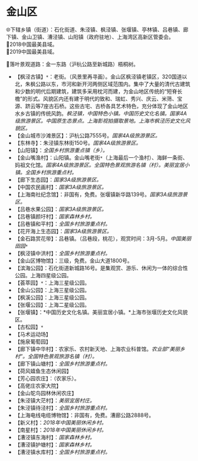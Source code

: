 # 金山区  
🌐下辖乡镇（街道）：石化街道、朱泾镇、枫泾镇、张堰镇、亭林镇、吕巷镇、廊下镇、金山卫镇、漕泾镇、山阳镇（政府驻地）、上海湾区高新区管委会。  
🏅2018中国最美县域。  
🏅2019中国最美县域。  
  
🧭落叶景观道路：金一东路（沪杭公路至新城路）梧桐树。  
  
* 【枫泾古镇】`*`：老街。（风景里再寻画）。金山区枫泾镇老镇区，320国道以北，朱枫公路以东，市河和新开河两侧区域范围内。集中了大量的清代古建筑和少数的明代后期建筑，建筑多采用枕河而建，为金山地区传统的“短脊长檐”的形式。风貌区内还有建于明代的致和、瑞虹、秀兴、庆云、米筛、宝源、跻云等7座古石桥。这些古宅、古桥各具艺术特色，充分体现了金山地区水乡古镇的传统风韵。*枫泾镇，中国特色小镇。中国历史文化名镇。国家4A级旅游景区。中国原生态景点。上海影视拍摄取景地。上海市枫泾历史文化风貌区。*  
* 【金山城市沙滩景区】：沪杭公路7555号。*国家4A级旅游景区。*  
* 【东林寺】：朱泾镇东林街150号。*国家4A级旅游景区。*  
* 【山阳镇】：*全国乡村旅游重点镇（乡）。*  
* 【金山嘴渔村】：山阳镇。金山嘴老街`*`（上海最后一个渔村）、海鲜一条街、妈祖文化馆。*国家4A级旅游景区。全国特色景观旅游名镇（村）。美丽宜居小镇。全国乡村旅游重点村。*  
* 【廊下生态园】：*国家3A级旅游景区。*  
* 【中国农民画村】：*国家3A级旅游景区。*  
* 【上海南社纪念馆】：非国有，免费。张堰镇新华路139号。*国家3A级旅游景区。*  
* 【吕巷水果公园】：*国家3A级旅游景区。*  
* 【吕巷镇颜圩村】：*国家森林乡村。*  
* 【吕巷镇和平村】：*全国乡村旅游重点村。*  
* 【花开海上生态园】：*国家3A级旅游景区。*  
* 【金石路赏花带】：吕巷镇。（吕巷段，桃花），观赏时间：3月-5月。*中国美丽田园*`*`  
* 【枫泾镇中洪村】：*全国乡村旅游重点村。*  
* 【金山区博物馆】：三级，免费。金山大道1800号。  
* 【滨海公园】：石化街道新城路16号。是集观赏、游乐、休闲为一体的综合性公园。上海四星级公园。  
* 【荟萃园】`*`：上海三星级公园。  
* 【金山公园】：上海三星级公园。  
* 【枫溪公园】：上海三星级公园。  
* 【张堰公园】：上海二星级公园。  
* 【张堰镇】：*中国历史文化名镇。美丽宜居小镇。*上海市张堰历史文化风貌区。  
* 【古松园】`*`  
* 【马术运动场】  
* 【施泉葡萄园】  
* 【廊下镇中华村】：农家乐、农村新天地、上海农业科普馆。*农业部“美丽乡村”。全国特色景观旅游名镇（村）。*  
* 【廊下镇山塘村】：*全国乡村旅游重点村。*  
* 【荷风嬉鱼生态休闲园】  
* 【芳心园农庄】：（农家乐）。  
* 【高佬庄农家大院】  
* 【金山鸵鸟园林休闲农庄】  
* 【朱泾镇大茫村】：*美丽宜居村庄。*  
* 【朱泾镇待泾村】：*全国乡村旅游重点村。*  
* 【上海电线电缆博物馆】：非国有，免费。漕廊公路2888号。  
* 【新义村】：*2018年中国美丽休闲乡村。*  
* 【南星村】：*2018年中国美丽休闲乡村。*  
* 【漕泾镇东海村】：*国家森林乡村。*  
* 【漕泾镇护塘村】：*国家森林乡村。*  
* 【漕泾镇水库村】：*全国乡村旅游重点村。*  